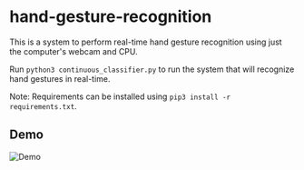 # hand-gesture-recognition

This is a system to perform real-time hand gesture recognition using just the computer's webcam and CPU.

Run `python3 continuous_classifier.py` to run the system that will recognize hand gestures in real-time.

Note: Requirements can be installed using `pip3 install -r requirements.txt`.

## Demo

![Demo](./demo.gif)

